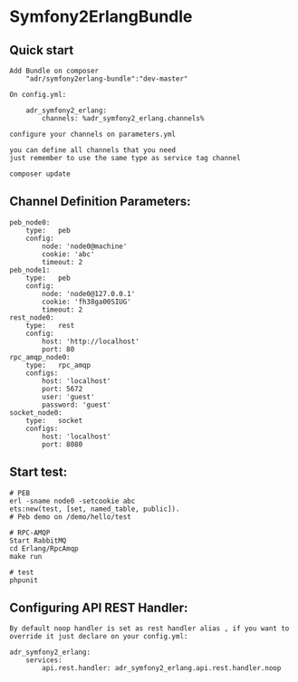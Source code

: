 Symfony2ErlangBundle
====================

Quick start
-----------
    Add Bundle on composer
        "adr/symfony2erlang-bundle":"dev-master"

    On config.yml:

        adr_symfony2_erlang:
            channels: %adr_symfony2_erlang.channels%

    configure your channels on parameters.yml

    you can define all channels that you need
    just remember to use the same type as service tag channel

    composer update

Channel Definition Parameters:
------------------------------
    peb_node0:
        type:   peb
        config:
            node: 'node0@machine'
            cookie: 'abc'
            timeout: 2
    peb_node1:
        type:   peb
        config:
            node: 'node0@127.0.0.1'
            cookie: 'fh38ga00SIUG'
            timeout: 2
    rest_node0:
        type:   rest
        config:
            host: 'http://localhost'
            port: 80
    rpc_amqp_node0:
        type:   rpc_amqp
        configs:
            host: 'localhost'
            port: 5672
            user: 'guest'
            password: 'guest'
    socket_node0:
        type:   socket
        configs:
            host: 'localhost'
            port: 8080

Start test:
-----------
    # PEB
    erl -sname node0 -setcookie abc
    ets:new(test, [set, named_table, public]).
    # Peb demo on /demo/hello/test

    # RPC-AMQP
    Start RabbitMQ
    cd Erlang/RpcAmqp
    make run

    # test
    phpunit


Configuring API REST Handler:
-----------------------------
    By default noop handler is set as rest handler alias , if you want to
    override it just declare on your config.yml:

    adr_symfony2_erlang:
        services:
            api.rest.handler: adr_symfony2_erlang.api.rest.handler.noop
